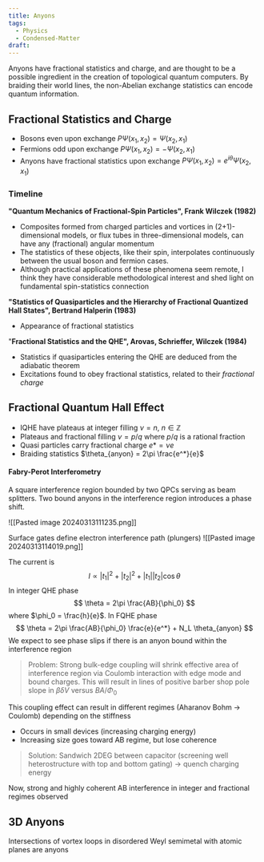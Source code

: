 ```yaml
---
title: Anyons
tags:
  - Physics
  - Condensed-Matter
draft:
---
```

Anyons have fractional statistics and charge, and are thought to be a possible ingredient in the creation of topological quantum computers. By braiding their world lines, the non-Abelian exchange statistics can encode quantum information.
## Fractional Statistics and Charge
- Bosons even upon exchange $P \Psi(x_1, x_2) = \Psi (x_2, x_1)$
- Fermions odd upon exchange $P\Psi(x_1, x_2) = -\Psi(x_2, x_1)$ 
- Anyons have fractional statistics upon exchange  $P\Psi(x_1, x_2) = e^{i\theta} \Psi(x_2, x_1)$ 

### Timeline
__"Quantum Mechanics of Fractional-Spin Particles", Frank Wilczek (1982)__
- Composites formed from charged particles and vortices in (2+1)-dimensional models, or flux tubes in three-dimensional models, can have any (fractional) angular momentum
- The statistics of these objects, like their spin, interpolates continuously between the usual boson and fermion cases.
- Although practical applications of these phenomena seem remote, I think they have considerable methodological interest and shed light on fundamental spin-statistics connection

__"Statistics of Quasiparticles and the Hierarchy of Fractional Quantized Hall States", Bertrand Halperin (1983)__
- Appearance of fractional statistics 

"__Fractional Statistics and the QHE", Arovas, Schrieffer, Wilczek (1984)__
- Statistics if quasiparticles entering the QHE are deduced from the adiabatic theorem
- Excitations found to obey fractional statistics, related to their _fractional charge_
## Fractional Quantum Hall Effect

- IQHE have plateaus at integer filling $\nu = n$, $n \in \mathbb{Z}$ 
- Plateaus and fractional filling $\nu = p/q$ where $p/q$ is a rational fraction
- Quasi particles carry fractional charge $e* = \nu e$ 
- Braiding statistics $\theta_{anyon} = 2\pi \frac{e^*}{e}$  
#### Fabry-Perot Interferometry
A square interference region bounded by two QPCs serving as beam splitters. Two bound anyons in the interference region introduces a phase shift.

 ![[Pasted image 20240313111235.png]]
	
Surface gates define electron interference path (plungers) 
 ![[Pasted image 20240313114019.png]]

The current is
$$
I \propto |t_1|^2 + |t_2|^2 + |t_1||t_2|\cos\theta 
$$
In integer QHE phase 
$$
\theta = 2\pi \frac{AB}{\phi_0}
$$
where  $\phi_0 = \frac{h}{e}$. In FQHE phase 
$$
\theta = 2\pi \frac{AB}{\phi_0} \frac{e}{e^*} + N_L \theta_{anyon}
$$
We expect to see phase slips if there is an anyon bound within the interference region

>Problem: Strong bulk-edge coupling will shrink effective area of interference region via Coulomb interaction with edge mode and bound charges. This will result in lines of positive barber shop pole slope in $\beta \delta V$ versus $BA/\Phi_0$

This coupling effect can result in different regimes (Aharanov Bohm $\rightarrow$ Coulomb) depending on the stiffness 
- Occurs in small devices (increasing charging energy)
- Increasing size goes toward AB regime, but lose coherence

>Solution:
> Sandwich 2DEG between capacitor (screening well heterostructure with top and bottom gating) $\rightarrow$ quench charging energy

Now, strong and highly coherent AB interference in integer and fractional regimes observed

## 3D Anyons

Intersections of vortex loops in disordered Weyl semimetal with atomic planes are anyons